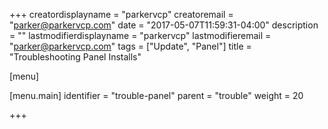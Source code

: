 +++
creatordisplayname = "parkervcp"
creatoremail = "parker@parkervcp.com"
date = "2017-05-07T11:59:31-04:00"
description = ""
lastmodifierdisplayname = "parkervcp"
lastmodifieremail = "parker@parkervcp.com"
tags = ["Update", "Panel"]
title = "Troubleshooting Panel Installs"

[menu]

  [menu.main]
    identifier = "trouble-panel"
    parent = "trouble"
    weight = 20

+++